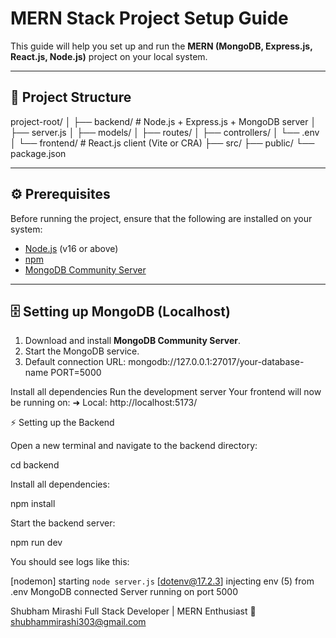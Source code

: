# MERN Stack Project Setup Guide

This guide will help you set up and run the **MERN (MongoDB, Express.js, React.js, Node.js)** project on your local system.

---

## 🧩 Project Structure
project-root/
│
├── backend/ # Node.js + Express.js + MongoDB server
│ ├── server.js
│ ├── models/
│ ├── routes/
│ ├── controllers/
│ └── .env
│
└── frontend/ # React.js client (Vite or CRA)
├── src/
├── public/
└── package.json

---

## ⚙️ Prerequisites

Before running the project, ensure that the following are installed on your system:

- [Node.js](https://nodejs.org/en/download/) (v16 or above)
- [npm](https://www.npmjs.com/)
- [MongoDB Community Server](https://www.mongodb.com/try/download/community)

---

## 🗄️ Setting up MongoDB (Localhost)

1. Download and install **MongoDB Community Server**.
2. Start the MongoDB service.
3. Default connection URL:  mongodb://127.0.0.1:27017/your-database-name PORT=5000




Install all dependencies
Run the development server
Your frontend will now be running on: ➜ Local: http://localhost:5173/

⚡ Setting up the Backend

Open a new terminal and navigate to the backend directory:

cd backend


Install all dependencies:

npm install


Start the backend server:

npm run dev


You should see logs like this:

[nodemon] starting `node server.js`
[dotenv@17.2.3] injecting env (5) from .env
MongoDB connected
Server running on port 5000


Shubham Mirashi
Full Stack Developer | MERN Enthusiast
📧 shubhammirashi303@gmail.com
